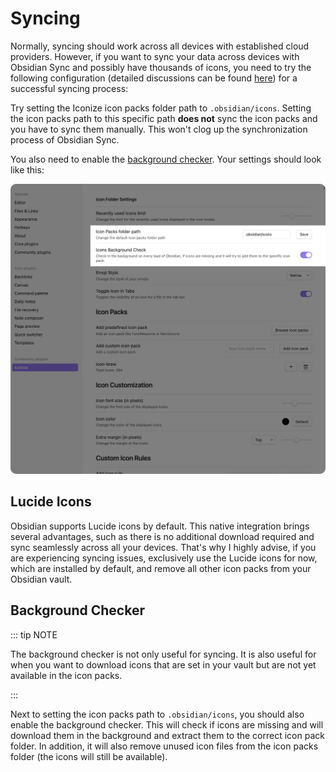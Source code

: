 # Syncing

Normally, syncing should work across all devices with established cloud providers.
However, if you want to sync your data across devices with Obsidian Sync and
possibly have thousands of icons, you need to try the following configuration
(detailed discussions can be found
[here](https://github.com/obsidianmd/obsidian-api/issues/134)) for a successful
syncing process:

Try setting the Iconize icon packs folder path to `.obsidian/icons`. Setting the
icon packs path to this specific path **does not** sync the icon packs and you have
to sync them manually. This won't clog up the synchronization process of Obsidian Sync.

You also need to enable the [background checker](#background-checker). Your settings
should look like this:

![syncing-icon-packs](../assets/syncing-icon-packs.png)

## Lucide Icons

Obsidian supports Lucide icons by default.
This native integration brings several advantages, such as there is no additional download required and sync seamlessly across all your devices.
That's why I highly advise, if you are experiencing syncing issues, exclusively use the Lucide icons for now, which are installed by default, and remove all other icon packs from your Obsidian vault.

## Background Checker

::: tip NOTE

The background checker is not only useful for syncing. It is also useful for when you
want to download icons that are set in your vault but are not yet available in the
icon packs.

:::

Next to setting the icon packs path to `.obsidian/icons`, you should also enable the
background checker. This will check if icons are missing and will download them in the
background and extract them to the correct icon pack folder. In addition, it will also
remove unused icon files from the icon packs folder (the icons will still be available).

